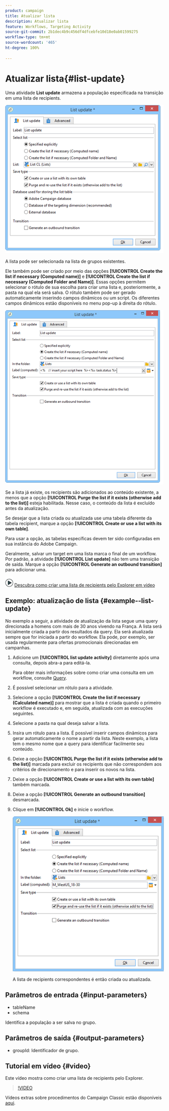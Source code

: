 ```yaml
---
product: campaign
title: Atualizar lista
description: Atualizar lista
feature: Workflows, Targeting Activity
source-git-commit: 2b1dec4b9c456df4dfcebfe10d18e0ab01599275
workflow-type: tm+mt
source-wordcount: '465'
ht-degree: 100%

---
```


# Atualizar lista{#list-update}



Uma atividade **List update** armazena a população especificada na transição em uma lista de recipients.

![](assets/s_user_segmentation_update_group.png)

A lista pode ser selecionada na lista de grupos existentes.

Ele também pode ser criado por meio das opções **[!UICONTROL Create the list if necessary (Computed name)]** e **[!UICONTROL Create the list if necessary (Computed Folder and Name)]**. Essas opções permitem selecionar o rótulo de sua escolha para criar uma lista e, posteriormente, a pasta na qual ela será salva. O rótulo também pode ser gerado automaticamente inserindo campos dinâmicos ou um script. Os diferentes campos dinâmicos estão disponíveis no menu pop-up à direita do rótulo.

![](assets/s_user_segmentation_update_list_calc.png)

Se a lista já existe, os recipients são adicionados ao conteúdo existente, a menos que a opção **[!UICONTROL Purge the list if it exists (otherwise add to the list)]** esteja habilitada. Nesse caso, o conteúdo da lista é excluído antes da atualização.

Se desejar que a lista criada ou atualizada use uma tabela diferente da tabela recipient, marque a opção **[!UICONTROL Create or use a list with its own table]**.

Para usar a opção, as tabelas específicas devem ter sido configuradas em sua instância do Adobe Campaign.

Geralmente, salvar um target em uma lista marca o final de um workflow. Por padrão, a atividade **[!UICONTROL List update]** não tem uma transição de saída. Marque a opção **[!UICONTROL Generate an outbound transition]** para adicionar uma.

![](assets/do-not-localize/how-to-video.png) [Descubra como criar uma lista de recipients pelo Explorer em vídeo](#video)

## Exemplo: atualização de lista {#example--list-update}

No exemplo a seguir, a atividade de atualização da lista segue uma query direcionada a homens com mais de 30 anos vivendo na França. A lista será inicialmente criada a partir dos resultados da query. Ela será atualizada sempre que for iniciada a partir do workflow. Ela pode, por exemplo, ser usada regularmente para ofertas promocionais direcionadas em campanhas.

1. Adicione um **[!UICONTROL list update activity]** diretamente após uma consulta, depois abra-a para editá-la.

   Para obter mais informações sobre como criar uma consulta em um workflow, consulte [Query](query.md).

1. É possível selecionar um rótulo para a atividade.
1. Selecione a opção **[!UICONTROL Create the list if necessary (Calculated name)]** para mostrar que a lista é criada quando o primeiro workflow é executado e, em seguida, atualizada com as execuções seguintes.
1. Selecione a pasta na qual deseja salvar a lista.
1. Insira um rótulo para a lista. É possível inserir campos dinâmicos para gerar automaticamente o nome a partir da lista. Neste exemplo, a lista tem o mesmo nome que a query para identificar facilmente seu conteúdo.
1. Deixe a opção **[!UICONTROL Purge the list if it exists (otherwise add to the list)]** marcada para excluir os recipients que não correspondem aos critérios de direcionamento e para inserir os novos na lista.
1. Deixe a opção **[!UICONTROL Create or use a list with its own table]** também marcada.
1. Deixe a opção **[!UICONTROL Generate an outbound transition]** desmarcada.
1. Clique em **[!UICONTROL Ok]** e inicie o workflow.

   ![](assets/s_user_segmentation_update_list_calc_example.png)

   A lista de recipients correspondentes é então criada ou atualizada.

## Parâmetros de entrada {#input-parameters}

* tableName
* schema

Identifica a população a ser salva no grupo.

## Parâmetros de saída {#output-parameters}

* groupId: Identificador de grupo.

## Tutorial em vídeo {#video}

Este vídeo mostra como criar uma lista de recipients pelo Explorer.

>[!VIDEO](https://video.tv.adobe.com/v/25602/quality=12)

Vídeos extras sobre procedimentos do Campaign Classic estão disponíveis [aqui](https://experienceleague.adobe.com/docs/campaign-classic-learn/tutorials/overview.html?lang=pt-BR).
